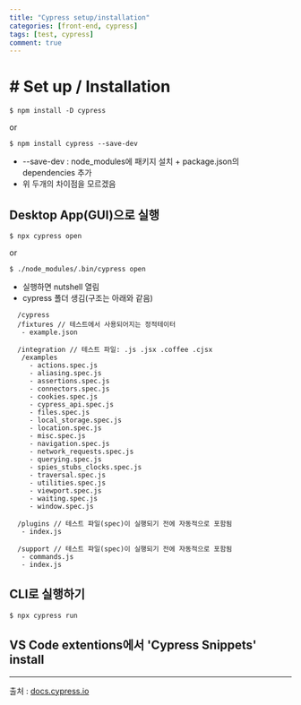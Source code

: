 ```yaml
---
title: "Cypress setup/installation"
categories: [front-end, cypress]
tags: [test, cypress]
comment: true
---
```


# # Set up / Installation

    $ npm install -D cypress

or

    $ npm install cypress --save-dev

- --save-dev : node_modules에 패키지 설치 + package.json의 dependencies 추가
- 위 두개의 차이점을 모르겠음

## Desktop App(GUI)으로 실행

    $ npx cypress open

or

    $ ./node_modules/.bin/cypress open

- 실행하면 nutshell 열림
- cypress 폴더 생김(구조는 아래와 같음)

```
  /cypress
  /fixtures // 테스트에서 사용되어지는 정적테이터
   - example.json

  /integration // 테스트 파일: .js .jsx .coffee .cjsx
   /examples
     - actions.spec.js
     - aliasing.spec.js
     - assertions.spec.js
     - connectors.spec.js
     - cookies.spec.js
     - cypress_api.spec.js
     - files.spec.js
     - local_storage.spec.js
     - location.spec.js
     - misc.spec.js
     - navigation.spec.js
     - network_requests.spec.js
     - querying.spec.js
     - spies_stubs_clocks.spec.js
     - traversal.spec.js
     - utilities.spec.js
     - viewport.spec.js
     - waiting.spec.js
     - window.spec.js

  /plugins // 테스트 파일(spec)이 실행되기 전에 자동적으로 포함됨
   - index.js

  /support // 테스트 파일(spec)이 실행되기 전에 자동적으로 포함됨
   - commands.js
   - index.js
```

## CLI로 실행하기

    $ npx cypress run

## VS Code extentions에서 'Cypress Snippets' install

---

출처 : [docs.cypress.io](https://docs.cypress.io/guides/overview/why-cypress.html#In-a-nutshell)
